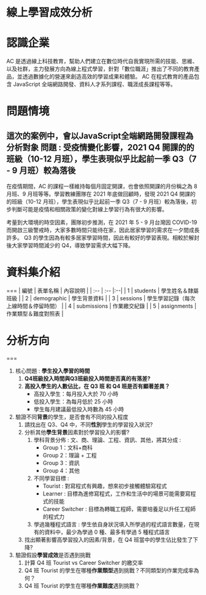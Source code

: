 線上學習成效分析
===
# 認識企業
AC 是透過線上科技教育，幫助人們建立在數位時代自我實現所需的技能、思維、以及社群，主力發展方向為線上程式學習，針對「數位職涯」推出了不同的教育產品，並透過數據化的營運來創造高效的學習成果和體驗。 AC 在程式教育的產品包含 JavaScript 全端網路開發、資料人才系列課程、職涯成長課程等等。
# 問題情境
這次的案例中，會以JavaScript全端網路開發課程為分析對象
**問題 : 受疫情變化影響，2021 Q4 開課的的班級（10-12 月班），學生表現似乎比起前一季 Q3（7 - 9 月班）較為落後**
---
在疫情期間，AC 的課程一樣維持每個月固定開課，也會依照開課的月份稱之為 8月班、9 月班等等。學習教練團隊在 2021 年底做回顧時，發現 2021 Q4 開課的的班級（10-12 月班），學生表現似乎比起前一季 Q3（7 - 9 月班）較為落後，初步判斷可能是疫情和相關政策的變化對線上學習行為有很大的影響。

考量到大環境的時空因素，團隊初步推測，在 2021 年 5 - 9 月台灣因 COVID-19 而開啟三級警戒時，大家多數時間只能待在家，因此居家學習的需求在一夕間成長許多。 Q3 的學生因為有較多居家學習時間，因此有較好的學習表現。相較於解封後大家學習時間減少的 Q4，導致學習需求大幅下降。

# 資料集介紹
===
| 編號 | 表單名稱 | 內容說明 |
| :-- | :-- |:--|
| 1 | students | 學生姓名＆隸屬班級 |
| 2 | demographic | 學生背景資料 |
| 3 | sessions | 學生學習記錄（每次上線時間＆停留時間） |
| 4 | submissions | 作業繳交紀錄 |
| 5 | assignments | 作業類型＆難度對照表 |

# 分析方向
===
1. 核心問題 : **學生投入學習的時間**
    1. **Q4班級投入時間與Q3班級投入時間是否真的有落差?**
    2. **高投入學生的人數佔比，在 Q3 班 和 Q4 班是否有顯著差異？**
        * 高投入學生：每月投入大於 70 小時
        * 低投入學生：為每月低於 25 小時
        * 學生每月建議最低投入時數為 45 小時
2. 驗證不同**背景**的學生，是否會有不同的投入程度
    1. 請找出在 Q3、Q4 中，不同**性別**學生的學習投入狀況?
    2. 分析其他**學生背景**因素對於學習投入的影響?
        1. 學科背景分佈 : 文、商、理論、工程、資訊、其他，將其分成 :
            - Group 1：文科+商科
            - Group 2：理論 + 工程
            - Group 3：資訊
            - Group 4：其他
        2. 不同學習目標 :
            - Tourist : 對寫程式有興趣，想來初步接觸體驗寫程式
            - Learner : 目標為進修寫程式，工作和生活中的場景可能需要寫程式的技能
            - Career Switcher : 目標為轉職工程師，需要培養足以升任工程師的程式力
        3. 學過幾種程式語言 :
            學生依自身狀況填入所學過的程式語言數量，在現有的資料中，最少為學過 0 種、最多有學過 5 種程式語言
    3. 找出顯著影響高學習投入的因素/背景，在 Q4 班當中的學生佔比發生了下降?
3. 驗證假設**學習成效**是否遇到挑戰
    1. 計算 Q4 班 Tourist vs Career Switcher 的繳交率
    2. Q4 班 Tourist 的學生在哪種**作業類型**遇到挑戰？不同類型的作業完成率為何？
    3. Q4 班 Tourist 的學生在哪種**作業難度**遇到挑戰？